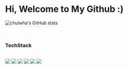<head><h1>Hi, Welcome to My Github :)</h1></head>

![chulwha's GitHub stats](https://github-readme-stats.vercel.app/api?username=cjfghk5697&show_icons=true&theme=tokyonight)

<br>

<h3 aligh="center">TechStack</h3>	
<br>
<img src="https://img.shields.io/badge/Python-3766AB?style=flat-square&logo=Python&logoColor=white"/></a>
<img src="https://img.shields.io/badge/Django-black?style=flat-square&logo=Django&logoColor=white"/></a> 
<img src="https://img.shields.io/badge/Java-red?style=flat-square&logo=Java&logoColor=white"/></a> 
<img src="https://img.shields.io/badge/JavaScript-yellow?style=flat-square&logo=JavaScript&logoColor=white"/></a> 
<img src="https://img.shields.io/badge/Css-3766AB?style=flat-square&logo=Css&logoColor=white"/></a> 
<img src="https://img.shields.io/badge/Html5-green?style=flat-square&logo=Html5&logoColor=white"/></a> 

